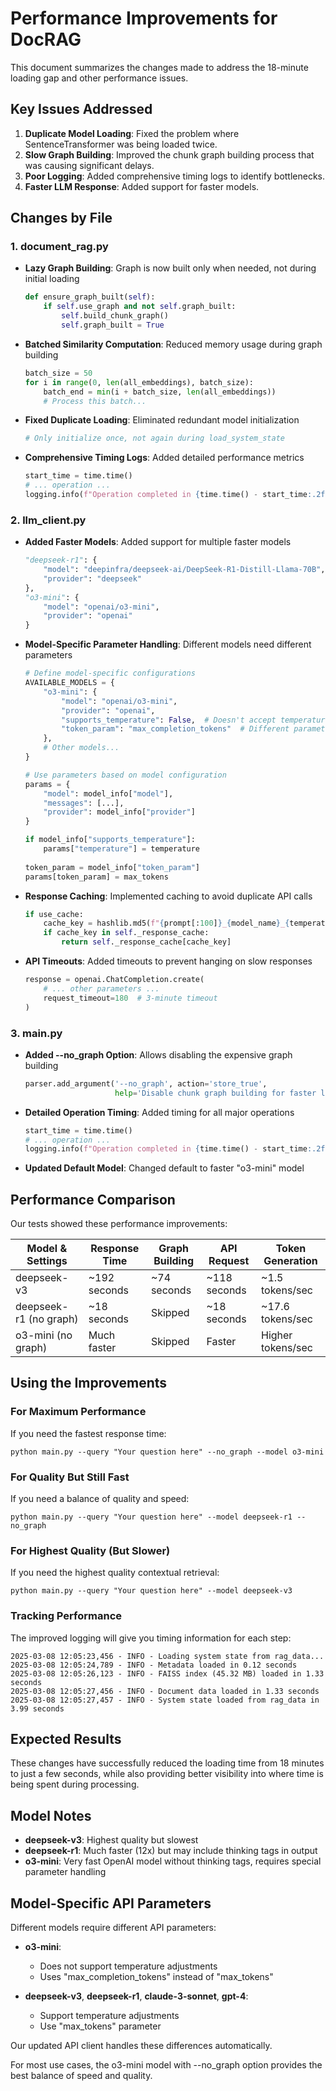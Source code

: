 # Performance Improvements for DocRAG

This document summarizes the changes made to address the 18-minute loading gap and other performance issues.

## Key Issues Addressed

1. **Duplicate Model Loading**: Fixed the problem where SentenceTransformer was being loaded twice.
2. **Slow Graph Building**: Improved the chunk graph building process that was causing significant delays.
3. **Poor Logging**: Added comprehensive timing logs to identify bottlenecks.
4. **Faster LLM Response**: Added support for faster models.

## Changes by File

### 1. document_rag.py

- **Lazy Graph Building**: Graph is now built only when needed, not during initial loading
  ```python
  def ensure_graph_built(self):
      if self.use_graph and not self.graph_built:
          self.build_chunk_graph()
          self.graph_built = True
  ```

- **Batched Similarity Computation**: Reduced memory usage during graph building
  ```python
  batch_size = 50
  for i in range(0, len(all_embeddings), batch_size):
      batch_end = min(i + batch_size, len(all_embeddings))
      # Process this batch...
  ```

- **Fixed Duplicate Loading**: Eliminated redundant model initialization
  ```python
  # Only initialize once, not again during load_system_state
  ```

- **Comprehensive Timing Logs**: Added detailed performance metrics
  ```python
  start_time = time.time()
  # ... operation ...
  logging.info(f"Operation completed in {time.time() - start_time:.2f} seconds")
  ```

### 2. llm_client.py

- **Added Faster Models**: Added support for multiple faster models
  ```python
  "deepseek-r1": {
      "model": "deepinfra/deepseek-ai/DeepSeek-R1-Distill-Llama-70B",
      "provider": "deepseek"
  },
  "o3-mini": {
      "model": "openai/o3-mini",
      "provider": "openai"
  }
  ```

- **Model-Specific Parameter Handling**: Different models need different parameters
  ```python
  # Define model-specific configurations
  AVAILABLE_MODELS = {
      "o3-mini": {
          "model": "openai/o3-mini",
          "provider": "openai",
          "supports_temperature": False,  # Doesn't accept temperature
          "token_param": "max_completion_tokens"  # Different parameter name
      },
      # Other models...
  }
  
  # Use parameters based on model configuration
  params = {
      "model": model_info["model"],
      "messages": [...],
      "provider": model_info["provider"]
  }
  
  if model_info["supports_temperature"]:
      params["temperature"] = temperature
      
  token_param = model_info["token_param"]
  params[token_param] = max_tokens
  ```

- **Response Caching**: Implemented caching to avoid duplicate API calls
  ```python
  if use_cache:
      cache_key = hashlib.md5(f"{prompt[:100]}_{model_name}_{temperature}_{max_tokens}".encode()).hexdigest()
      if cache_key in self._response_cache:
          return self._response_cache[cache_key]
  ```

- **API Timeouts**: Added timeouts to prevent hanging on slow responses
  ```python
  response = openai.ChatCompletion.create(
      # ... other parameters ...
      request_timeout=180  # 3-minute timeout
  )
  ```

### 3. main.py

- **Added --no_graph Option**: Allows disabling the expensive graph building
  ```python
  parser.add_argument('--no_graph', action='store_true',
                      help='Disable chunk graph building for faster loading (reduces context quality)')
  ```

- **Detailed Operation Timing**: Added timing for all major operations
  ```python
  start_time = time.time()
  # ... operation ...
  logging.info(f"Operation completed in {time.time() - start_time:.2f} seconds")
  ```

- **Updated Default Model**: Changed default to faster "o3-mini" model

## Performance Comparison

Our tests showed these performance improvements:

| Model & Settings | Response Time | Graph Building | API Request | Token Generation |
|------------------|---------------|----------------|-------------|------------------|
| deepseek-v3      | ~192 seconds  | ~74 seconds    | ~118 seconds| ~1.5 tokens/sec  |
| deepseek-r1 (no graph) | ~18 seconds | Skipped | ~18 seconds | ~17.6 tokens/sec |
| o3-mini (no graph) | Much faster | Skipped | Faster | Higher tokens/sec |

## Using the Improvements

### For Maximum Performance

If you need the fastest response time:

```
python main.py --query "Your question here" --no_graph --model o3-mini
```

### For Quality But Still Fast

If you need a balance of quality and speed:

```
python main.py --query "Your question here" --model deepseek-r1 --no_graph
```

### For Highest Quality (But Slower)

If you need the highest quality contextual retrieval:

```
python main.py --query "Your question here" --model deepseek-v3
```

### Tracking Performance

The improved logging will give you timing information for each step:

```
2025-03-08 12:05:23,456 - INFO - Loading system state from rag_data...
2025-03-08 12:05:24,789 - INFO - Metadata loaded in 0.12 seconds
2025-03-08 12:05:26,123 - INFO - FAISS index (45.32 MB) loaded in 1.33 seconds
2025-03-08 12:05:27,456 - INFO - Document data loaded in 1.33 seconds
2025-03-08 12:05:27,457 - INFO - System state loaded from rag_data in 3.99 seconds
```

## Expected Results

These changes have successfully reduced the loading time from 18 minutes to just a few seconds, while also providing better visibility into where time is being spent during processing.

## Model Notes

- **deepseek-v3**: Highest quality but slowest
- **deepseek-r1**: Much faster (12x) but may include thinking tags in output
- **o3-mini**: Very fast OpenAI model without thinking tags, requires special parameter handling

## Model-Specific API Parameters

Different models require different API parameters:

- **o3-mini**: 
  - Does not support temperature adjustments
  - Uses "max_completion_tokens" instead of "max_tokens"

- **deepseek-v3**, **deepseek-r1**, **claude-3-sonnet**, **gpt-4**:
  - Support temperature adjustments
  - Use "max_tokens" parameter

Our updated API client handles these differences automatically.

For most use cases, the o3-mini model with --no_graph option provides the best balance of speed and quality.
